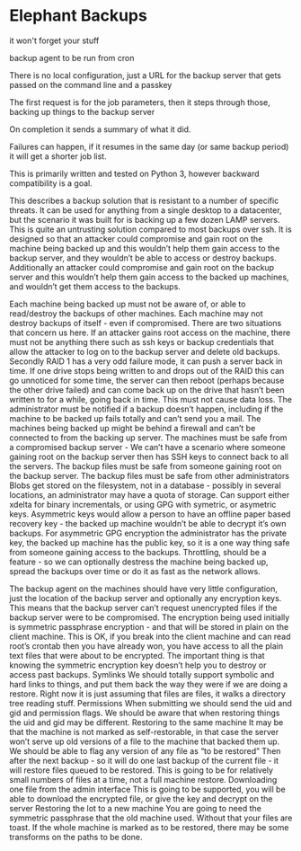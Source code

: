 Elephant Backups
================
it won't forget your stuff



backup agent to be run from cron

There is no local configuration, just a URL for the backup server that gets passed on the command line and a passkey

The first request is for the job parameters, then it steps through those, backing up things to the backup server

On completion it sends a summary of what it did.

Failures can happen, if it resumes in the same day (or same backup period) it will get a shorter job list.

This is primarily written and tested on Python 3, however backward compatibility is a goal.


This describes a backup solution that is resistant to a number of specific threats. It can be used for anything from a single desktop to a datacenter, but the scenario it was built for is backing up a few dozen LAMP servers. This is quite an untrusting solution compared to most backups over ssh. It is designed so that an attacker could compromise and gain root on the machine being backed up and this wouldn’t help them gain access to the backup server, and they wouldn’t be able to access or destroy backups. Additionally an attacker could compromise and gain root on the backup server and this wouldn’t help them gain access to the backed up machines, and wouldn’t get them access to the backups.

Each machine being backed up must not be aware of, or able to read/destroy the backups of other machines.
Each machine may not destroy backups of itself - even if compromised. There are two situations that concern us here. If an attacker gains root access on the machine, there must not be anything there such as ssh keys or backup credentials that allow the attacker to log on to the backup server and delete old backups. Secondly RAID 1 has a very odd failure mode, it can push a server back in time. If one drive stops being written to and drops out of the RAID this can go unnoticed for some time, the server can then reboot (perhaps because the other drive failed) and can come back up on the drive that hasn’t been written to for a while, going back in time. This must not cause data loss.
The administrator must be notified if a backup doesn’t happen, including if the machine to be backed up fails totally and can’t send you a mail.
The machines being backed up might be behind a firewall and can’t be connected to from the backing up server.
The machines must be safe from a compromised backup server - We can’t have a scenario where someone gaining root on the backup server then has SSH keys to connect back to all the servers.
The backup files must be safe from someone gaining root on the backup server.
The backup files must be safe from other administrators
Blobs get stored on the filesystem, not in a database - possibly in several locations, an administrator may have a quota of storage.
Can support either xdelta for binary incrementals, or using GPG with symetric, or asymetric keys. Asymmetric keys would allow a person to have an offline paper based recovery key - the backed up machine wouldn’t be able to decrypt it’s own backups.
For asymmetric GPG encryption the administrator has the private key, the backed up machine has the public key, so it is a one way thing safe from someone gaining access to the backups.
Throttling, should be a feature - so we can optionally destress the machine being backed up, spread the backups over time or do it as fast as the network allows.

The backup agent on the machines should have very little configuration, just the location of the backup server and optionally any encryption keys. This means that the backup server can’t request unencrypted files if the backup server were to be compromised.
The encryption being used initially is symmetric passphrase encryption - and that will be stored in plain on the client machine. This is OK, if you break into the client machine and can read root’s crontab then you have already won, you have access to all the plain text files that were about to be encrypted. The important thing is that knowing the symmetric encryption key doesn’t help you to destroy or access past backups.
Symlinks
We should totally support symbolic and hard links to things, and put them back the way they were if we are doing a restore.
Right now it is just assuming that files are files, it walks a directory tree reading stuff.
Permissions
When submitting we should send the uid and gid and permission flags.
We should be aware that when restoring things the uid and gid may be different.
Restoring to the same machine
It may be that the machine is not marked as self-restorable, in that case the server won’t serve up old versions of a file to the machine that backed them up.
We should be able to flag any version of any file as “to be restored”
Then after the next backup - so it will do one last backup of the current file - it will restore files queued to be restored. This is going to be for relatively small numbers of files at a time, not a full machine restore.
Downloading one file from the admin interface
This is going to be supported, you will be able to download the encrypted file, or give the key and decrypt on the server
Restoring the lot to a new machine
You are going to need the symmetric passphrase that the old machine used. Without that your files are toast.
If the whole machine is marked as to be restored, there may be some transforms on the paths to be done.


